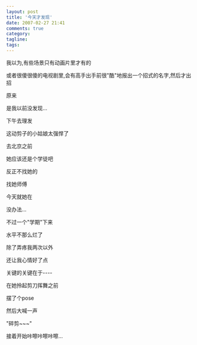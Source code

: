 ```yaml
---
layout: post
title: '今天才发现'
date: 2007-02-27 21:41
comments: true
category: 
tagline: 
tags:
---
```

    

我以为,有些场景只有动画片里才有的

或者很傻很傻的电视剧里,会有高手出手前很"酷"地报出一个招式的名字,然后才出招

原来

是我以前没发现...

下午去理发

这动剪子的小姑娘太强悍了

去北京之前

她应该还是个学徒吧

反正不找她的

找她师傅

今天就她在

没办法...

不过一个"学期"下来

水平不那么烂了

除了弄疼我两次以外

还让我心情好了点

关键的关键在于----

在她拎起剪刀挥舞之前

摆了个pose

然后大喊一声

"碎剪~~~"

接着开始咔嚓咔嚓咔嚓...
